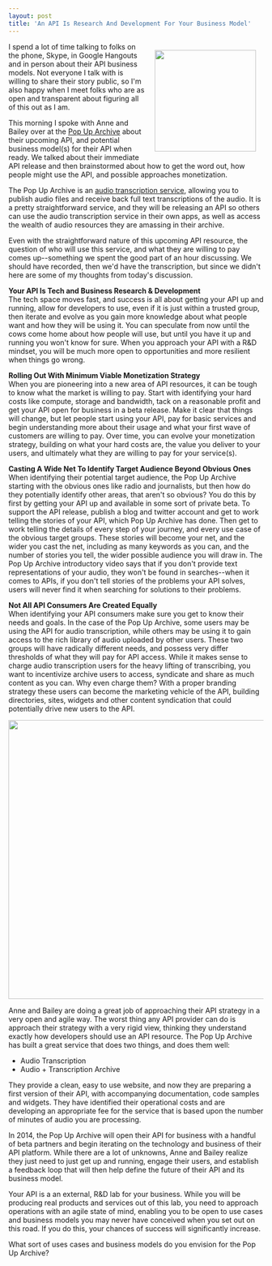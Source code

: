 ```yaml
---
layout: post
title: 'An API Is Research And Development For Your Business Model'
---
```

<p><a title="Pop Up Archive" href="https://www.popuparchive.org/" target="_blank"><img style="padding: 15px;" src="https://s3.amazonaws.com/kinlane-productions/api-evangelist/pop-up-archive/pop-up-archive-logo.png" alt="" width="200" align="right" /></a></p>
<p>I spend a lot of time talking to folks on the phone, Skype, in Google Hangouts and in person about their API business models. Not everyone I talk with is willing to share their story public, so I'm also happy when I meet folks who are as open and transparent about figuring all of this out as I am.</p>
<p>This morning I spoke with Anne and Bailey over at the <a title="Pop Up Archive" href="https://www.popuparchive.org/" target="_blank">Pop Up Archive</a> about their upcoming API, and potential business model(s) for their API when ready. We talked about their immediate API release and then brainstormed about how to get the word out, how people might use the API, and possible approaches monetization.</p>
<p>The Pop Up Archive is an <a href="https://www.popuparchive.org/">audio transcription service</a>, allowing you to publish audio files and receive back full text transcriptions of the audio. It is a pretty straightforward service, and they will be releasing an API so others can use the audio transcription service in their own apps, as well as access the wealth of audio resources they are amassing in their archive.</p>
<p>Even with the straightforward nature of this upcoming API resource, the question of who will use this service, and what they are willing to pay comes up--something we spent the good part of an hour discussing. We should have recorded, then we'd have the transcription, but since we didn't here are some of my thoughts from today's discussion.</p>
<p><strong>Your API Is Tech and Business Research &amp; Development</strong><br /> The tech space moves fast, and success is all about getting your API up and running, allow for developers to use, even if it is just within a trusted group, then iterate and evolve as you gain more knowledge about what people want and how they will be using it. You can speculate from now until the cows come home about how people will use, but until you have it up and running you won't know for sure. When you approach your API with a R&amp;D mindset, you will be much more open to opportunities and more resilient when things go wrong.</p>
<p><strong>Rolling Out With Minimum Viable Monetization Strategy</strong><br /> When you are pioneering into a new area of API resources, it can be tough to know what the market is willing to pay. Start with identifying your hard costs like compute, storage and bandwidth, tack on a reasonable profit and get your API open for business in a beta release. Make it clear that things will change, but let people start using your API, pay for basic services and begin understanding more about their usage and what your first wave of customers are willing to pay. Over time, you can evolve your monetization strategy, building on what your hard costs are, the value you deliver to your users, and ultimately what they are willing to pay for your service(s).</p>
<p><strong>Casting A Wide Net To Identify Target Audience Beyond Obvious Ones</strong><br /> When identifying their potential target audience, the Pop Up Archive starting with the obvious ones like radio and journalists, but then how do they potentially identify other areas, that aren't so obvious? You do this by first by getting your API up and available in some sort of private beta. To support the API release, publish a blog and twitter account and get to work telling the stories of your API, which Pop Up Archive has done. Then get to work telling the details of every step of your journey, and every use case of the obvious target groups. These stories will become your net, and the wider you cast the net, including as many keywords as you can, and the number of stories you tell, the wider possible audience you will draw in. The Pop Up Archive introductory video says that if you don't provide text representations of your audio, they won't be found in searches--when it comes to APIs, if you don't tell stories of the problems your API solves, users will never find it when searching for solutions to their problems.</p>
<p><strong>Not All API Consumers Are Created Equally</strong><br /> When identifying your API consumers make sure you get to know their needs and goals. In the case of the Pop Up Archive, some users may be using the API for audio transcription, while others may be using it to gain access to the rich library of audio uploaded by other users. These two groups will have radically different needs, and possess very differ thresholds of what they will pay for API access. While it makes sense to charge audio transcription users for the heavy lifting of transcribing, you want to incentivize archive users to access, syndicate and share as much content as you can. Why even charge them? With a proper branding strategy these users can become the marketing vehicle of the API, building directories, sites, widgets and other content syndication that could potentially drive new users to the API.</p>
<p><img style="display: block; margin-left: auto; margin-right: auto;" src="https://s3.amazonaws.com/kinlane-productions/api-evangelist/pop-up-archive/pop-up-archive-tapes.png" alt="" width="550" /></p>
<p>Anne and Bailey are doing a great job of approaching their API strategy in a very open and agile way. The worst thing any API provider can do is approach their strategy with a very rigid view, thinking they understand exactly how developers should use an API resource. The Pop Up Archive has built a great service that does two things, and does them well:</p>
<ul class="mainlist">
<li>Audio Transcription</li>
<li>Audio + Transcription Archive</li>
</ul>
<p>They provide a clean, easy to use website, and now they are preparing a first version of their API, with accompanying documentation, code samples and widgets. They have identified their operational costs and are developing an appropriate fee for the service that is based upon the number of minutes of audio you are processing.</p>
<p>In 2014, the Pop Up Archive will open their API for business with a handful of beta partners and begin iterating on the technology and business of their API platform. While there are a lot of unknowns, Anne and Bailey realize they just need to just get up and running, engage their users, and establish a feedback loop that will then help define the future of their API and its business model.</p>
<p>Your API is a an external, R&amp;D lab for your business. While you will be producing real products and services out of this lab, you need to approach operations with an agile state of mind, enabling you to be open to use cases and business models you may never have conceived when you set out  on this road. If you do this, your chances of success will significantly increase.</p>
<p>What sort of uses cases and business models do you envision for the Pop Up Archive?</p>